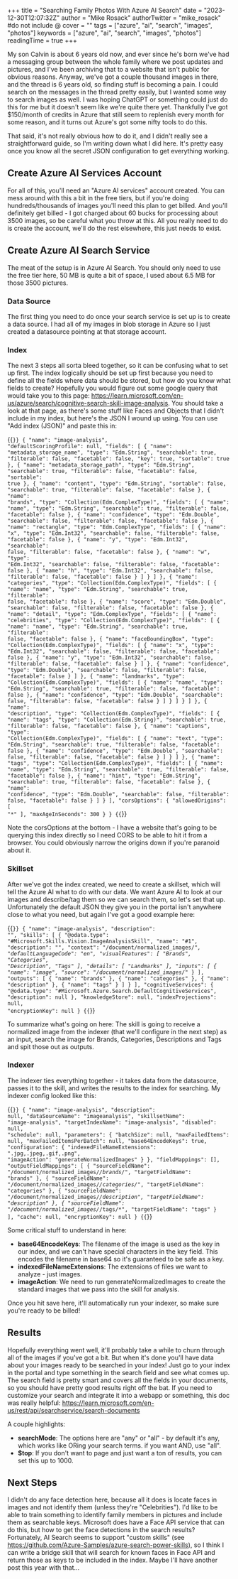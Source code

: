 +++
title = "Searching Family Photos With Azure AI Search"
date = "2023-12-30T12:07:32Z"
author = "Mike Rosack"
authorTwitter = "mike_rosack" #do not include @
cover = ""
tags = ["azure", "ai", "search", "images", "photos"]
keywords = ["azure", "ai", "search", "images", "photos"]
readingTime = true
+++

My son Calvin is about 6 years old now, and ever since he's born we've had a messaging group between the whole family where we post updates and pictures, and I've been archiving that to a website that isn't public for obvious reasons.  Anyway, we've got a couple thousand images in there, and the thread is 6 years old, so finding stuff is becoming a pain.  I could search on the messages in the thread pretty easily, but I wanted some way to search images as well.  I was hoping ChatGPT or something could just do this for me but it doesn't seem like we're quite there yet.  Thankfully I've got $150/month of credits in Azure that still seem to replenish every month for some reason, and it turns out Azure's got some nifty tools to do this.

That said, it's not really obvious how to do it, and I didn't really see a straightforward guide, so I'm writing down what I did here.  It's pretty easy once you know all the secret JSON configuration to get everything working.

## Create Azure AI Services Account

For all of this, you'll need an "Azure AI services" account created.  You can mess around with this a bit in the free tiers, but if you're doing hundreds/thousands of images you'll need this plan to get billed.  And you'll definitely get billed - I got charged about 60 bucks for processing about 3500 images, so be careful what you throw at this.  All you really need to do is create the account, we'll do the rest elsewhere, this just needs to exist.

## Create Azure AI Search Service

The meat of the setup is in Azure AI Search.  You should only need to use the free tier here, 50 MB is quite a bit of space, I used about 6.5 MB for those 3500 pictures.

### Data Source

The first thing you need to do once your search service is set up is to create a data source.  I had all of my images in blob storage in Azure so I just created a datasource pointing at that storage account.


### Index

The next 3 steps all sorta bleed together, so it can be confusing what to set up first.  The index logically should be set up first because you need to define all the fields where data should be stored, but how do you know what fields to create?  Hopefully you would figure out some google query that would take you to this page: https://learn.microsoft.com/en-us/azure/search/cognitive-search-skill-image-analysis.  You should take a look at that page, as there's some stuff like Faces and Objects that I didn't include in my index, but here's the JSON I wound up using.  You can use "Add index (JSON)" and paste this in:

{{<code language="json">}}
{
    "name": "image-analysis",
    "defaultScoringProfile": null,
    "fields": [
        {
            "name": "metadata_storage_name",
            "type": "Edm.String",
            "searchable": true,
            "filterable": false,
            "facetable": false,
            "key": true,
            "sortable": true
        },
        {
            "name": "metadata_storage_path",
            "type": "Edm.String",
            "searchable": true,
            "filterable": false,
            "facetable": false,
            "sortable": true
        },
        {
            "name": "content",
            "type": "Edm.String",
            "sortable": false,
            "searchable": true,
            "filterable": false,
            "facetable": false
        },
        {
            "name": "brands",
            "type": "Collection(Edm.ComplexType)",
            "fields": [
                {
                    "name": "name",
                    "type": "Edm.String",
                    "searchable": true,
                    "filterable": false,
                    "facetable": false
                },
                {
                    "name": "confidence",
                    "type": "Edm.Double",
                    "searchable": false,
                    "filterable": false,
                    "facetable": false
                },
                {
                    "name": "rectangle",
                    "type": "Edm.ComplexType",
                    "fields": [
                        {
                            "name": "x",
                            "type": "Edm.Int32",
                            "searchable": false,
                            "filterable": false,
                            "facetable": false
                        },
                        {
                            "name": "y",
                            "type": "Edm.Int32",
                            "searchable": false,
                            "filterable": false,
                            "facetable": false
                        },
                        {
                            "name": "w",
                            "type": "Edm.Int32",
                            "searchable": false,
                            "filterable": false,
                            "facetable": false
                        },
                        {
                            "name": "h",
                            "type": "Edm.Int32",
                            "searchable": false,
                            "filterable": false,
                            "facetable": false
                        }
                    ]
                }
            ]
        },
        {
            "name": "categories",
            "type": "Collection(Edm.ComplexType)",
            "fields": [
                {
                    "name": "name",
                    "type": "Edm.String",
                    "searchable": true,
                    "filterable": false,
                    "facetable": false
                },
                {
                    "name": "score",
                    "type": "Edm.Double",
                    "searchable": false,
                    "filterable": false,
                    "facetable": false
                },
                {
                    "name": "detail",
                    "type": "Edm.ComplexType",
                    "fields": [
                        {
                            "name": "celebrities",
                            "type": "Collection(Edm.ComplexType)",
                            "fields": [
                                {
                                    "name": "name",
                                    "type": "Edm.String",
                                    "searchable": true,
                                    "filterable": false,
                                    "facetable": false
                                },
                                {
                                    "name": "faceBoundingBox",
                                    "type": "Collection(Edm.ComplexType)",
                                    "fields": [
                                        {
                                            "name": "x",
                                            "type": "Edm.Int32",
                                            "searchable": false,
                                            "filterable": false,
                                            "facetable": false
                                        },
                                        {
                                            "name": "y",
                                            "type": "Edm.Int32",
                                            "searchable": false,
                                            "filterable": false,
                                            "facetable": false
                                        }
                                    ]
                                },
                                {
                                    "name": "confidence",
                                    "type": "Edm.Double",
                                    "searchable": false,
                                    "filterable": false,
                                    "facetable": false
                                }
                            ]
                        },
                        {
                            "name": "landmarks",
                            "type": "Collection(Edm.ComplexType)",
                            "fields": [
                                {
                                    "name": "name",
                                    "type": "Edm.String",
                                    "searchable": true,
                                    "filterable": false,
                                    "facetable": false
                                },
                                {
                                    "name": "confidence",
                                    "type": "Edm.Double",
                                    "searchable": false,
                                    "filterable": false,
                                    "facetable": false
                                }
                            ]
                        }
                    ]
                }
            ]
        },
        {
            "name": "description",
            "type": "Collection(Edm.ComplexType)",
            "fields": [
                {
                    "name": "tags",
                    "type": "Collection(Edm.String)",
                    "searchable": true,
                    "filterable": false,
                    "facetable": false
                },
                {
                    "name": "captions",
                    "type": "Collection(Edm.ComplexType)",
                    "fields": [
                        {
                            "name": "text",
                            "type": "Edm.String",
                            "searchable": true,
                            "filterable": false,
                            "facetable": false
                        },
                        {
                            "name": "confidence",
                            "type": "Edm.Double",
                            "searchable": false,
                            "filterable": false,
                            "facetable": false
                        }
                    ]
                }
            ]
        },
        {
            "name": "tags",
            "type": "Collection(Edm.ComplexType)",
            "fields": [
                {
                    "name": "name",
                    "type": "Edm.String",
                    "searchable": true,
                    "filterable": false,
                    "facetable": false
                },
                {
                    "name": "hint",
                    "type": "Edm.String",
                    "searchable": true,
                    "filterable": false,
                    "facetable": false
                },
                {
                    "name": "confidence",
                    "type": "Edm.Double",
                    "searchable": false,
                    "filterable": false,
                    "facetable": false
                }
            ]
        }
    ],
    "corsOptions": {
        "allowedOrigins": [
            "*"
        ],
        "maxAgeInSeconds": 300
    }
}
{{</code>}}

Note the corsOptions at the bottom - I have a website that's going to be querying this index directly so I need CORS to be able to hit it from a browser.  You could obviously narrow the origins down if you're paranoid about it.


### Skillset

After we've got the index created, we need to create a skillset, which will tell the Azure AI what to do with our data.  We want Azure AI to look at our images and describe/tag them so we can search them, so let's set that up.  Unfortunately the default JSON they give you in the portal isn't anywhere close to what you need, but again I've got a good example here:

{{<code language="json">}}
{
    "name": "image-analysis",
    "description": "",
    "skills": [
        {
            "@odata.type": "#Microsoft.Skills.Vision.ImageAnalysisSkill",
            "name": "#1",
            "description": "",
            "context": "/document/normalized_images/*",
            "defaultLanguageCode": "en",
            "visualFeatures": [
                "Brands",
                "Categories",
                "Description",
                "Tags"
            ],
            "details": [
                "Landmarks"
            ],
            "inputs": [
                {
                    "name": "image",
                    "source": "/document/normalized_images/*"
                }
            ],
            "outputs": [
                {
                    "name": "brands"
                },
                {
                    "name": "categories"
                },
                {
                    "name": "description"
                },
                {
                    "name": "tags"
                }
            ]
        }
    ],
    "cognitiveServices": {
        "@odata.type": "#Microsoft.Azure.Search.DefaultCognitiveServices",
        "description": null
    },
    "knowledgeStore": null,
    "indexProjections": null,
    "encryptionKey": null
}
{{</code>}}

To summarize what's going on here: The skill is going to receive a normalized image from the indexer (that we'll configure in the next step) as an input, search the image for Brands, Categories, Descriptions and Tags and spit those out as outputs.


### Indexer

The indexer ties everything together - it takes data from the datasource, passes it to the skill, and writes the results to the index for searching.  My indexer config looked like this:

{{<code language="json">}}
{
    "name": "image-analysis",
    "description": null,
    "dataSourceName": "imageanalysis",
    "skillsetName": "image-analysis",
    "targetIndexName": "image-analysis",
    "disabled": null,
    "schedule": null,
    "parameters": {
        "batchSize": null,
        "maxFailedItems": null,
        "maxFailedItemsPerBatch": null,
        "base64EncodeKeys": true,
        "configuration": {
            "indexedFileNameExtensions": ".jpg,.jpeg,.gif,.png",
            "imageAction": "generateNormalizedImages"
        }
    },
    "fieldMappings": [],
    "outputFieldMappings": [
        {
            "sourceFieldName": "/document/normalized_images/*/brands/*",
            "targetFieldName": "brands"
        },
        {
            "sourceFieldName": "/document/normalized_images/*/categories/*",
            "targetFieldName": "categories"
        },
        {
            "sourceFieldName": "/document/normalized_images/*/description",
            "targetFieldName": "description"
        },
        {
            "sourceFieldName": "/document/normalized_images/*/tags/*",
            "targetFieldName": "tags"
        }
    ],
    "cache": null,
    "encryptionKey": null
}
{{</code>}}

Some critical stuff to understand in here:

* **base64EncodeKeys**: The filename of the image is used as the key in our index, and we can't have special characters in the key field.  This encodes the filename in base64 so it's guaranteed to be safe as a key.
* **indexedFileNameExtensions**: The extensions of files we want to analyze - just images.
* **imageAction**: We need to run generateNormalizedImages to create the standard images that we pass into the skill for analysis.

Once you hit save here, it'll automatically run your indexer, so make sure you're ready to be billed!

## Results

Hopefully everything went well, it'll probably take a while to churn through all of the images if you've got a bit.  But when it's done you'll have data about your images ready to be searched in your index!  Just go to your index in the portal and type something in the search field and see what comes up.  The search field is pretty smart and covers all the fields in your documents, so you should have pretty good results right off the bat.  If you need to customize your search and integrate it into a webapp or something, this doc was really helpful: https://learn.microsoft.com/en-us/rest/api/searchservice/search-documents

A couple highlights:

* **searchMode**: The options here are "any" or "all" - by default it's any, which works like ORing your search terms.  if you want AND, use "all".
* **$top**: If you don't want to page and just want a ton of results, you can set this up to 1000.

## Next Steps

I didn't do any face detection here, because all it does is locate faces in images and not identify them (unless they're "Celebrities").  I'd like to be able to train something to identify family members in pictures and include them as searchable keys.  Microsoft does have a Face API service that can do this, but how to get the face detections in the search results?  Fortunately, AI Search seems to support "custom skills" (see https://github.com/Azure-Samples/azure-search-power-skills), so I think I can write a bridge skill that will search for known faces in Face API and return those as keys to be included in the index.  Maybe I'll have another post this year with that...